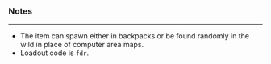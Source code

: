 ### Notes
---
- The item can spawn either in backpacks or be found randomly in the wild in place of computer area maps.
- Loadout code is `fdr`.